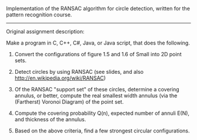 Implementation of the RANSAC algorithm for circle detection, written for the pattern recognition course.

---

Original assignment description:

Make a program in C, C++, C#, Java, or Java script, that does the following.

1. Convert the configurations of figure 1.5 and 1.6 of Small into 2D point sets.

2. Detect circles by using RANSAC (see slides, and also http://en.wikipedia.org/wiki/RANSAC)

3. Of the RANSAC "support set" of these circles, determine a covering annulus, or better, compute the real smallest width annulus (via the (Fartherst) Voronoi Diagram) of the point set.

4. Compute the covering probability Q(n), expected number of annuli E(N), and thickness of the annulus.

5. Based on the above criteria, find a few strongest circular configurations.
